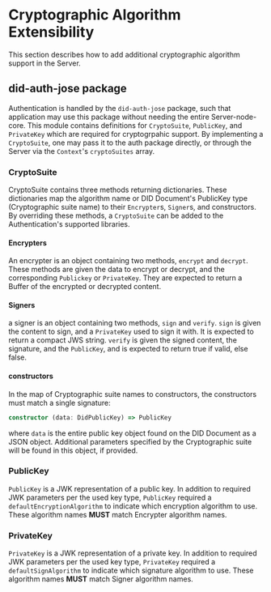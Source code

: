 # Cryptographic Algorithm Extensibility
This section describes how to add additional cryptographic algorithm support in the Server.

## did-auth-jose package
Authentication is handled by the `did-auth-jose` package, such that application may use this package without needing the entire Server-node-core. 
This module contains definitions for `CryptoSuite`, `PublicKey`, and `PrivateKey` which are required for cryptogrpahic support. By implementing a `CryptoSuite`, one may pass it to the auth package directly, or
through the Server via the `Context`'s `cryptoSuites` array. 

### CryptoSuite
CryptoSuite contains three methods returning dictionaries. These dictionaries map the algorithm name or DID Document's PublicKey type (Cryptographic suite name) 
to their `Encrypter`s, `Signer`s, and constructors. By overriding these methods, a `CryptoSuite` can be added to the Authentication's supported libraries.

#### Encrypters
An encrypter is an object containing two methods, `encrypt` and `decrypt`. These methods are given the data to 
encrypt or decrypt, and the corresponding `Publickey` or `PrivateKey`. They are expected to return a Buffer 
of the encrypted or decrypted content.

#### Signers
a signer is an object containing two methods, `sign` and `verify`. `sign` is given the content to sign, and 
a `PrivateKey` used to sign it with. It is expected to return a compact JWS string.
`verify` is given the signed content, the signature, and the `PublicKey`, and is expected to return true if 
valid, else false.

#### constructors
In the map of Cryptographic suite names to constructors, the constructors must match a single signature:
```Typescript
constructor (data: DidPublicKey) => PublicKey
```
where `data` is the entire public key object found on the DID Document as a JSON object. Additional parameters 
specified by the Cryptographic suite will be found in this object, if provided.

### PublicKey
`PublicKey` is a JWK representation of a public key. In addition to required JWK parameters per the used key type, 
`PublicKey` required a `defaultEncryptionAlgorithm` to indicate which encryption algorithm to use. These algorithm names **MUST** match Encrypter algorithm names.

### PrivateKey
`PrivateKey` is a JWK representation of a private key. In addition to required JWK parameters per the used key type, 
`PrivateKey` required a `defaultSignAlgorithm` to indicate which signature algorithm to use. These algorithm names **MUST** match Signer algorithm names.
